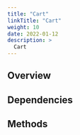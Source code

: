 ```yaml
---
title: "Cart"
linkTitle: "Cart"
weight: 10
date: 2022-01-12
description: >
  Cart
---
```



## Overview


## Dependencies


## Methods

